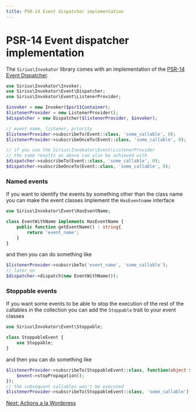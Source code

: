 ```yaml
---
title: PSR-14 Event dispatcher implementation
---
```


# PSR-14 Event dispatcher implementation

The `Sirius\Invokator` library comes with an implementation of the [PSR-14 Event Dispatcher](https://www.php-fig.org/psr/psr-14/).

```php
use Sirius\Invokator\Invoker;
use Sirius\Invokator\Event\Dispatcher;
use Sirius\Invokator\Event\ListenerProvider;

$invoker = new Invoker($psr11Container);
$listenerProvider = new ListenerProvider();
$dispatcher = new Dispatcher($listenerProvider, $invoker);

// event name, listener, priority
$listenerProvider->subscribeTo(Event::class, 'some_callable', 0);
$listenerProvider->subscribeOnceTo(Event::class, 'some_callable', 0);

// if you use the Sirius\Invokator\Event\ListenerProvider
// the same results as above can also be achieved with
$dispatcher->subscribeTo(Event::class, 'some_callable', 0);
$dispatcher->subscribeOnceTo(Event::class, 'some_callable', 0);
```

### Named events

If you want to identify the events by something other than the class name you can make the event classes implement the `HasEventname` interface

```php
use Sirius\Invokator\Event\HasEventName;

class EventWithName implements HasEventName {
    public function getEventName() : string{
        return 'event_name';
    }
}
```

and then you can do something like

```php
$listenerProvider->subscribeTo('event_name', 'some_callable');
// later on
$dispatcher->dispatch(new EventWithName());
```

### Stoppable events

If you want some events to be able to stop the execution of the rest of the callables in the collection you can add the `Stoppable` trait to your event classes

```php
use Sirius\Invokator\Event\Stoppable;

class StoppableEvent {
    use Stoppable;
}
```

and then you can do something like

```php
$listenerProvider->subscribeTo(StoppableEvent::class, function(object $event) {
    $event->stopPropagation();
});
// the subsequent callables won't be executed
$listenerProvider->subscribeTo(StoppableEvent::class, 'some_callable');
```

[Next: Actions a la Wordpress](2_4_wordpress_actions.md)
